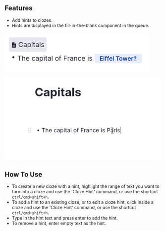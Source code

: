 ## Features

- Add hints to clozes.
- Hints are displayed in the fill-in-the-blank component in the queue.

![](https://raw.githubusercontent.com/bjsi/cloze-hints/main/images/queue.pngs)

![](https://raw.githubusercontent.com/bjsi/cloze-hints/main/images/create-hint.gif)

## How To Use

- To create a new cloze with a hint, highlight the range of text you want to turn into a cloze and use the 'Cloze Hint' command, or use the shortcut `ctrl/cmd+shift+h`.
- To add a hint to an existing cloze, or to edit a cloze hint, click inside a cloze and use the 'Cloze Hint' command, or use the shortcut `ctrl/cmd+shift+h`.
- Type in the hint text and press enter to add the hint.
- To remove a hint, enter empty text as the hint.
